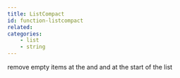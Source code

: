 ```yaml
---
title: ListCompact
id: function-listcompact
related:
categories:
    - list
    - string
---
```


remove empty items at the and and at the start of the list